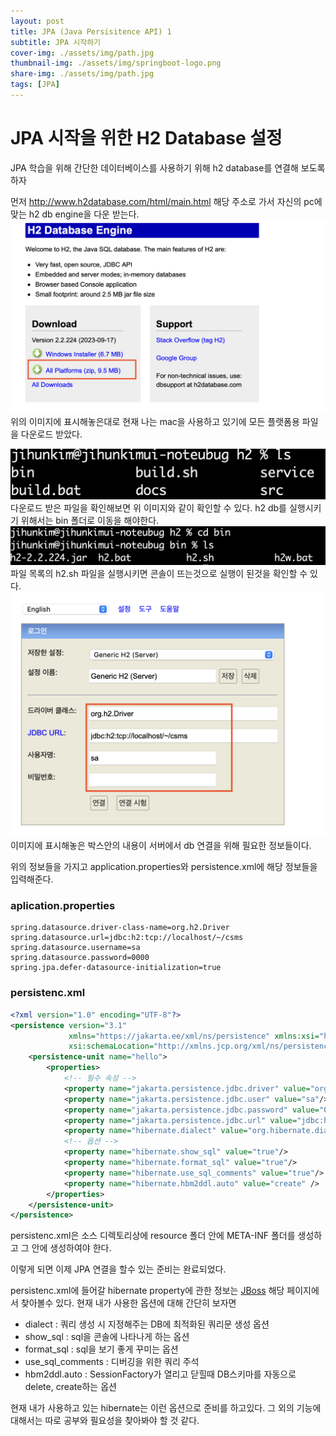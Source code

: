 ```yaml
---
layout: post
title: JPA (Java Persisitence API) 1
subtitle: JPA 시작하기
cover-img: ./assets/img/path.jpg
thumbnail-img: ./assets/img/springboot-logo.png
share-img: ./assets/img/path.jpg
tags: [JPA]
---
```


# JPA 시작을 위한 H2 Database 설정

JPA 학습을 위해 간단한 데이터베이스를 사용하기 위해 h2 database를 연결해 보도록 하자

먼저 http://www.h2database.com/html/main.html 해당 주소로 가서 자신의 pc에 맞는 h2 db engine을 다운 받는다.
![Crepe](/assets/img/2023_09_30/h2%20db%20download.png)
위의 이미지에 표시해놓은대로 현재 나는 mac을 사용하고 있기에 모든 플랫폼용 파일을 다운로드 받았다.

![Crepe](/assets/img/2023_09_30/h2%20ls.png)
다운로드 받은 파일을 확인해보면 위 이미지와 같이 확인할 수 있다. h2 db를 실행시키기 위해서는 bin 폴더로 이동을 해야한다.
![Crepe](/assets/img/2023_09_30/h2_bin_ls.png)
파일 목록의 h2.sh 파일을 실행시키면 콘솔이 뜨는것으로 실행이 된것을 확인할 수 있다.
![Crepe](/assets/img/2023_09_30/h2%20console.png)
이미지에 표시해놓은 박스안의 내용이 서버에서 db 연결을 위해 필요한 정보들이다.

위의 정보들을 가지고 application.properties와 persistence.xml에 해당 정보들을 입력해준다.
### aplication.properties
```
spring.datasource.driver-class-name=org.h2.Driver
spring.datasource.url=jdbc:h2:tcp://localhost/~/csms
spring.datasource.username=sa
spring.datasource.password=0000
spring.jpa.defer-datasource-initialization=true
```

### persistenc.xml
```xml
<?xml version="1.0" encoding="UTF-8"?>
<persistence version="3.1"
             xmlns="https://jakarta.ee/xml/ns/persistence" xmlns:xsi="http://www.w3.org/2001/XMLSchema-instance"
             xsi:schemaLocation="http://xmlns.jcp.org/xml/ns/persistence http://xmlns.jcp.org/xml/ns/persistence/persistence_3_1.xsd">
    <persistence-unit name="hello">
        <properties>
            <!-- 필수 속성 -->
            <property name="jakarta.persistence.jdbc.driver" value="org.h2.Driver"/>
            <property name="jakarta.persistence.jdbc.user" value="sa"/>
            <property name="jakarta.persistence.jdbc.password" value="0000"/>
            <property name="jakarta.persistence.jdbc.url" value="jdbc:h2:tcp://localhost/~/csms"/>
            <property name="hibernate.dialect" value="org.hibernate.dialect.H2Dialect"/>
            <!-- 옵션 -->
            <property name="hibernate.show_sql" value="true"/>
            <property name="hibernate.format_sql" value="true"/>
            <property name="hibernate.use_sql_comments" value="true"/>
            <property name="hibernate.hbm2ddl.auto" value="create" />
        </properties>
    </persistence-unit>
</persistence>
```
persistenc.xml은 소스 디렉토리상에 resource 폴더 안에 META-INF 폴더를 생성하고 그 안에 생성하여야 한다.

이렇게 되면 이제 JPA 연결을 할수 있는 준비는 완료되었다.

persistenc.xml에 들어갈 hibernate property에 관한 정보는
[JBoss](https://docs.jboss.org/hibernate/orm/4.2/manual/en-US/html/ch03.html)
해당 페이지에서 찾아볼수 있다. 현재 내가 사용한 옵션에 대해 간단히 보자면
- dialect : 쿼리 생성 시 지정해주는 DB에 최적화된 쿼리문 생성 옵션
- show_sql : sql을 콘솔에 나타나게 하는 옵션
- format_sql : sql을 보기 좋게 꾸미는 옵션
- use_sql_comments : 디버깅을 위한 쿼리 주석
- hbm2ddl.auto : SessionFactory가 열리고 닫힐때 DB스키마를 자동으로 delete, create하는 옵션

현재 내가 사용하고 있는 hibernate는 이런 옵션으로 준비를 하고있다. 그 외의 기능에 대해서는 따로 공부와 필요성을 찾아봐야 할 것 같다.
